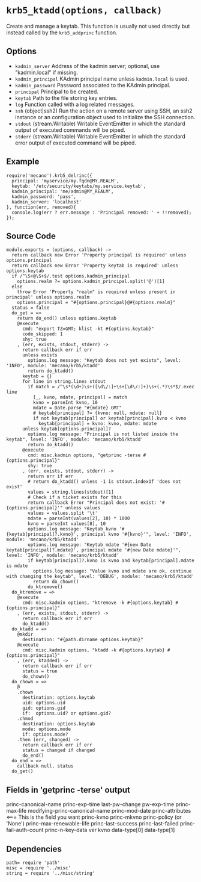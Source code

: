 
# `krb5_ktadd(options, callback)`

Create and manage a keytab. This function is usually not used directly but instead
called by the `krb5_addprinc` function.

## Options

*   `kadmin_server`
    Address of the kadmin server; optional, use "kadmin.local" if missing.
*   `kadmin_principal`
    KAdmin principal name unless `kadmin.local` is used.
*   `kadmin_password`
    Password associated to the KAdmin principal.
*   `principal`
    Principal to be created.
*   `keytab`
    Path to the file storing key entries.
*   `log`
    Function called with a log related messages.
*   `ssh` (object|ssh2)
    Run the action on a remote server using SSH, an ssh2 instance or an
    configuration object used to initialize the SSH connection.
*   `stdout` (stream.Writable)
    Writable EventEmitter in which the standard output of executed commands will
    be piped.
*   `stderr` (stream.Writable)
    Writable EventEmitter in which the standard error output of executed command
    will be piped.

## Example

```
require('mecano').krb5_delrinc({
  principal: 'myservice/my.fqdn@MY.REALM',
  keytab: '/etc/security/keytabs/my.service.keytab',
  kadmin_principal: 'me/admin@MY_REALM',
  kadmin_password: 'pass',
  kadmin_server: 'localhost'
}, function(err, removed){
  console.log(err ? err.message : 'Principal removed: ' + !!removed);
});
```

## Source Code

    module.exports = (options, callback) ->
      return callback new Error 'Property principal is required' unless options.principal
      return callback new Error 'Property keytab is required' unless options.keytab
      if /^\S+@\S+$/.test options.kadmin_principal
        options.realm ?= options.kadmin_principal.split('@')[1]
      else
        throw Error 'Property "realm" is required unless present in principal' unless options.realm
        options.principal = "#{options.principal}@#{options.realm}"
      status = false
      do_get = =>
        return do_end() unless options.keytab
        @execute
          cmd: "export TZ=GMT; klist -kt #{options.keytab}"
          code_skipped: 1
          shy: true
        , (err, exists, stdout, stderr) ->
          return callback err if err
          unless exists
            options.log message: "Keytab does not yet exists", level: 'INFO', module: 'mecano/krb5/ktadd'
            return do_ktadd()
          keytab = {}
          for line in string.lines stdout
            if match = /^\s*(\d+)\s+([\d\/:]+\s+[\d\/:]+)\s+(.*)\s*$/.exec line
              [_, kvno, mdate, principal] = match
              kvno = parseInt kvno, 10
              mdate = Date.parse "#{mdate} GMT"
              # keytab[principal] ?= {kvno: null, mdate: null}
              if not keytab[principal] or keytab[principal].kvno < kvno
                keytab[principal] = kvno: kvno, mdate: mdate
          unless keytab[options.principal]?
            options.log message: "Principal is not listed inside the keytab", level: 'INFO', module: 'mecano/krb5/ktadd'
            return do_ktadd()
          @execute
            cmd: misc.kadmin options, "getprinc -terse #{options.principal}"
            shy: true
          , (err, exists, stdout, stderr) ->
            return err if err
            # return do_ktadd() unless -1 is stdout.indexOf 'does not exist'
            values = string.lines(stdout)[1]
            # Check if a ticket exists for this
            return callback Error "Principal does not exist: '#{options.principal}'" unless values
            values = values.split '\t'
            mdate = parseInt(values[2], 10) * 1000
            kvno = parseInt values[8], 10
            options.log message: "Keytab kvno '#{keytab[principal]?.kvno}', principal kvno '#{kvno}'", level: 'INFO', module: 'mecano/krb5/ktadd'
            options.log message: "Keytab mdate '#{new Date keytab[principal]?.mdate}', principal mdate '#{new Date mdate}'", level: 'INFO', module: 'mecano/krb5/ktadd'
            if keytab[principal]?.kvno is kvno and keytab[principal].mdate is mdate
              options.log message: "Value kvno and mdate are ok, continue with changing the keytab", level: 'DEBUG', module: 'mecano/krb5/ktadd'
              return do_chown()
            do_ktremove()
      do_ktremove = =>
        @execute
          cmd: misc.kadmin options, "ktremove -k #{options.keytab} #{options.principal}"
        , (err, exists, stdout, stderr) ->
          return callback err if err
          do_ktadd()
      do_ktadd = =>
        @mkdir
          destination: "#{path.dirname options.keytab}"
        @execute
          cmd: misc.kadmin options, "ktadd -k #{options.keytab} #{options.principal}"
        , (err, ktadded) ->
          return callback err if err
          status = true
          do_chown()
      do_chown = =>
        @
        .chown
          destination: options.keytab
          uid: options.uid
          gid: options.gid
          if:  options.uid? or options.gid?
        .chmod
          destination: options.keytab
          mode: options.mode
          if: options.mode?
        .then (err, changed) ->
          return callback err if err
          status = changed if changed
          do_end()
      do_end = =>
        callback null, status
      do_get()

## Fields in 'getprinc -terse' output

princ-canonical-name
princ-exp-time
last-pw-change
pw-exp-time
princ-max-life
modifying-princ-canonical-name
princ-mod-date
princ-attributes <=== This is the field you want
princ-kvno
princ-mkvno
princ-policy (or 'None')
princ-max-renewable-life
princ-last-success
princ-last-failed
princ-fail-auth-count
princ-n-key-data
ver
kvno
data-type[0]
data-type[1]

## Dependencies

    path= require 'path'
    misc = require '../misc'
    string = require '../misc/string'
